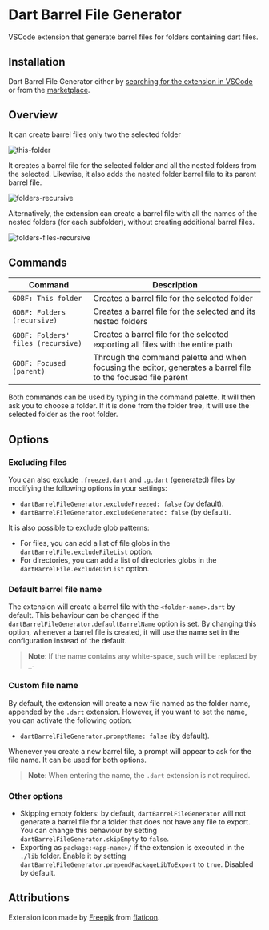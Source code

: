 # Dart Barrel File Generator

VSCode extension that generate barrel files for folders containing dart files.

## Installation

Dart Barrel File Generator either by
[searching for the extension in VSCode](https://code.visualstudio.com/docs/editor/extension-gallery#_search-for-an-extension)
or from the [marketplace](https://marketplace.visualstudio.com/).

## Overview

It can create barrel files only two the selected folder

![this-folder](https://raw.githubusercontent.com/mikededo/dartBarrelFileGenerator/master/assets/current-only.gif)

It creates a barrel file for the selected folder and all the nested folders from
the selected. Likewise, it also adds the nested folder barrel file to its parent
barrel file.

![folders-recursive](https://raw.githubusercontent.com/mikededo/dartBarrelFileGenerator/master/assets/current-and-nested.gif)

Alternatively, the extension can create a barrel file with all the names of the
nested folders (for each subfolder), without creating additional barrel files.

![folders-files-recursive](https://raw.githubusercontent.com/mikededo/dartBarrelFileGenerator/master/assets/current-with-subfolders.gif)

## Commands

| Command                            | Description                                                                                                  |
| ---------------------------------- | ------------------------------------------------------------------------------------------------------------ |
| `GDBF: This folder`                | Creates a barrel file for the selected folder                                                                |
| `GDBF: Folders (recursive)`        | Creates a barrel file for the selected and its nested folders                                                |
| `GDBF: Folders' files (recursive)` | Creates a barrel file for the selected exporting all files with the entire path                              |
| `GDBF: Focused (parent)`           | Through the command palette and when focusing the editor, generates a barrel file to the focused file parent |

Both commands can be used by typing in the command palette. It will then ask you to
choose a folder. If it is done from the folder tree, it will use the selected
folder as the root folder.

## Options

### Excluding files

You can also exclude `.freezed.dart` and `.g.dart` (generated) files by modifying the
following options in your settings:

- `dartBarrelFileGenerator.excludeFreezed: false` (by default).
- `dartBarrelFileGenerator.excludeGenerated: false` (by default).

It is also possible to exclude glob patterns:

- For files, you can add a list of file globs in the `dartBarrelFile.excludeFileList`
  option.
- For directories, you can add a list of directories globs in the
  `dartBarrelFile.excludeDirList` option.

### Default barrel file name

The extension will create a barrel file with the `<folder-name>.dart` by default. This
behaviour can be changed if the `dartBarrelFileGenerator.defaultBarrelName` option is
set. By changing this option, whenever a barrel file is created, it will use the name
set in the configuration instead of the default.

> **Note**: If the name contains any white-space, such will be replaced by `_`.

### Custom file name

By default, the extension will create a new file named as the folder name, appended by
the `.dart` extension. However, if you want to set the name, you can activate the
following option:

- `dartBarrelFileGenerator.promptName: false` (by default).

Whenever you create a new barrel file, a prompt will appear to ask for the file name.
It can be used for both options.

> **Note**: When entering the name, the `.dart` extension is not required.

### Other options

- Skipping empty folders: by default, `dartBarrelFileGenerator` will not
  generate a barrel file for a folder that does not have any file to export. You
  can change this behaviour by setting `dartBarrelFileGenerator.skipEmpty` to
  `false`.
- Exporting as `package:<app-name>/` if the extension is executed in the `./lib`
  folder. Enable it by setting
  `dartBarrelFileGenerator.prependPackageLibToExport` to `true`. Disabled by
  default.

## Attributions

Extension icon made by [Freepik](https://www.flaticon.com/authors/freepik) from [flaticon](www.flaticon.com).
